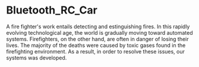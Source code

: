 # Bluetooth_RC_Car
A fire fighter's work entails detecting and estinguishing fires. In this rapidly evolving technological age, the world is gradually moving toward automated systems. Firefighters, on the other hand, are often in danger of losing their lives. The majority of the deaths were caused by toxic gases found in the firefighting environment. As a result, in order to resolve these issues, our systems was developed.
